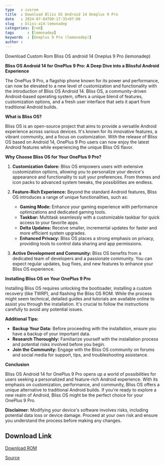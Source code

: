 ```yaml
---
type   : cusrom
title  : Download Bliss OS Android 14 Oneplus 9 Pro
date   : 2024-07-04T09:17:35+07:00
slug   : bliss-a14-lemonadep
categories: [rom]
tags      : [lemonadep]
keywords  : [Oneplus 9 Pro (lemonadep)]
author :
---
```


Download Custom Rom Bliss OS android 14 Oneplus 9 Pro (lemonadep)

**Bliss OS Android 14 for OnePlus 9 Pro: A Deep Dive into a Blissful Android Experience**

The OnePlus 9 Pro, a flagship phone known for its power and performance, can now be elevated to a new level of customization and functionality with the introduction of Bliss OS Android 14. Bliss OS, a community-driven Android-based operating system, offers a unique blend of features, customization options, and a fresh user interface that sets it apart from traditional Android builds.

**What is Bliss OS?**

Bliss OS is an open-source project that aims to provide a versatile Android experience across various devices. It's known for its innovative features, a vibrant community, and a focus on customization. With the release of Bliss OS based on Android 14, OnePlus 9 Pro users can now enjoy the latest Android features while experiencing the unique Bliss OS flavor.

**Why Choose Bliss OS for Your OnePlus 9 Pro?**

1. **Customization Galore:** Bliss OS empowers users with extensive customization options, allowing you to personalize your device's appearance and functionality to suit your preferences. From themes and icon packs to advanced system tweaks, the possibilities are endless.

2. **Feature-Rich Experience:** Beyond the standard Android features, Bliss OS introduces a range of unique functionalities, such as:

   * **Gaming Mode:** Enhance your gaming experience with performance optimizations and dedicated gaming tools.
   * **Taskbar:** Multitask seamlessly with a customizable taskbar for quick access to your favorite apps.
   * **Delta Updates:** Receive smaller, incremental updates for faster and more efficient system upgrades.
   * **Enhanced Privacy:** Bliss OS places a strong emphasis on privacy, providing tools to control data sharing and app permissions.

3. **Active Development and Community:** Bliss OS benefits from a dedicated team of developers and a passionate community. You can expect regular updates, bug fixes, and new features to enhance your Bliss OS experience.

**Installing Bliss OS on Your OnePlus 9 Pro**

Installing Bliss OS requires unlocking the bootloader, installing a custom recovery (like TWRP), and flashing the Bliss OS ROM. While the process might seem technical, detailed guides and tutorials are available online to assist you through the installation. It's crucial to follow the instructions carefully to avoid any potential issues.

**Additional Tips:**

* **Backup Your Data:** Before proceeding with the installation, ensure you have a backup of your important data.
* **Research Thoroughly:** Familiarize yourself with the installation process and potential risks involved before you begin.
* **Join the Community:** Engage with the Bliss OS community on forums and social media for support, tips, and troubleshooting assistance.

**Conclusion**

Bliss OS Android 14 for OnePlus 9 Pro opens up a world of possibilities for users seeking a personalized and feature-rich Android experience. With its emphasis on customization, performance, and community, Bliss OS offers a unique alternative to traditional Android builds. If you're ready to explore a new realm of Android, Bliss OS might be the perfect choice for your OnePlus 9 Pro.

**Disclaimer:** Modifying your device's software involves risks, including potential data loss or device damage. Proceed at your own risk and ensure you understand the process before making any changes.


## Download Link
[Download ROM](https://sourceforge.net/projects/blissroms/files/Universe/lemonadep/)


[Source](https://sourceforge.net/projects/srgrusso/files/Lemonadep/)



